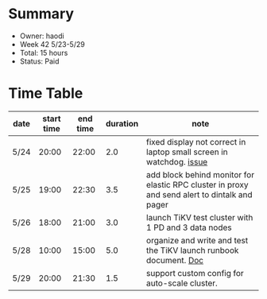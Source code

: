 # Summary
* Owner: haodi
* Week 42 5/23-5/29
* Total:  15 hours
* Status: Paid

# Time Table
| date  | start time  | end time | duration  |  note |
|---|---|---|---|---|
| 5/24 | 20:00 | 22:00 | 2.0 | fixed display not correct in laptop small screen in watchdog. [issue](https://github.com/harmony-one/watchdog/issues/54) |
| 5/25 | 19:00 | 22:30 | 3.5 | add block behind monitor for elastic RPC cluster in proxy and send alert to dintalk and pager |
| 5/26 | 18:00 | 21:00 | 3.0 | launch TiKV test cluster with 1 PD and 3 data nodes |
| 5/28 | 10:00 | 15:00 | 5.0 | organize and write and test the TiKV launch runbook document. [Doc](https://docs.google.com/document/d/1f7gyQZtY7-2R7G8w3YhuQnXZHjEh60sRhHiB9Dv5Otg) |
| 5/29 | 20:00 | 21:30 | 1.5 | support custom config for auto-scale cluster. |